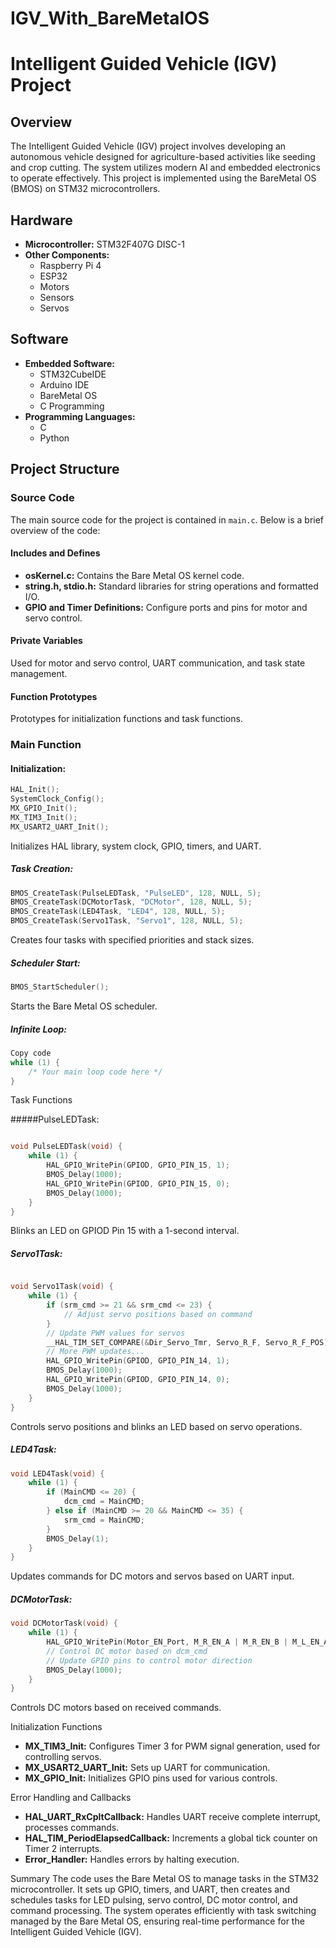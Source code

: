 # IGV_With_BareMetalOS
# Intelligent Guided Vehicle (IGV) Project

## Overview

The Intelligent Guided Vehicle (IGV) project involves developing an autonomous vehicle designed for agriculture-based activities like seeding and crop cutting. The system utilizes modern AI and embedded electronics to operate effectively. This project is implemented using the BareMetal OS (BMOS) on STM32 microcontrollers.

## Hardware

- **Microcontroller:** STM32F407G DISC-1
- **Other Components:**
  - Raspberry Pi 4
  - ESP32
  - Motors
  - Sensors
  - Servos

## Software

- **Embedded Software:**
  - STM32CubeIDE
  - Arduino IDE
  - BareMetal OS
  - C Programming
- **Programming Languages:**
  - C
  - Python

## Project Structure

### Source Code

The main source code for the project is contained in `main.c`. Below is a brief overview of the code:

#### Includes and Defines

- **osKernel.c:** Contains the Bare Metal OS kernel code.
- **string.h, stdio.h:** Standard libraries for string operations and formatted I/O.
- **GPIO and Timer Definitions:** Configure ports and pins for motor and servo control.

#### Private Variables

Used for motor and servo control, UART communication, and task state management.

#### Function Prototypes

Prototypes for initialization functions and task functions.

### Main Function

#### Initialization:

```c
HAL_Init();
SystemClock_Config();
MX_GPIO_Init();
MX_TIM3_Init();
MX_USART2_UART_Init();
```
Initializes HAL library, system clock, GPIO, timers, and UART.

##### Task Creation:
```c
BMOS_CreateTask(PulseLEDTask, "PulseLED", 128, NULL, 5);
BMOS_CreateTask(DCMotorTask, "DCMotor", 128, NULL, 5);
BMOS_CreateTask(LED4Task, "LED4", 128, NULL, 5);
BMOS_CreateTask(Servo1Task, "Servo1", 128, NULL, 5);
```
Creates four tasks with specified priorities and stack sizes.

##### Scheduler Start:
```c
BMOS_StartScheduler();
```
Starts the Bare Metal OS scheduler.

##### Infinite Loop:
```c
Copy code
while (1) {
    /* Your main loop code here */
}
```

Task Functions

#####PulseLEDTask:
```c

void PulseLEDTask(void) {
    while (1) {
        HAL_GPIO_WritePin(GPIOD, GPIO_PIN_15, 1);
        BMOS_Delay(1000);
        HAL_GPIO_WritePin(GPIOD, GPIO_PIN_15, 0);
        BMOS_Delay(1000);
    }
}
```

Blinks an LED on GPIOD Pin 15 with a 1-second interval.

##### Servo1Task:
```c

void Servo1Task(void) {
    while (1) {
        if (srm_cmd >= 21 && srm_cmd <= 23) {
            // Adjust servo positions based on command
        }
        // Update PWM values for servos
        __HAL_TIM_SET_COMPARE(&Dir_Servo_Tmr, Servo_R_F, Servo_R_F_POS);
        // More PWM updates...
        HAL_GPIO_WritePin(GPIOD, GPIO_PIN_14, 1);
        BMOS_Delay(1000);
        HAL_GPIO_WritePin(GPIOD, GPIO_PIN_14, 0);
        BMOS_Delay(1000);
    }
}
```

Controls servo positions and blinks an LED based on servo operations.

##### LED4Task:
```c
void LED4Task(void) {
    while (1) {
        if (MainCMD <= 20) {
            dcm_cmd = MainCMD;
        } else if (MainCMD >= 20 && MainCMD <= 35) {
            srm_cmd = MainCMD;
        }
        BMOS_Delay(1);
    }
}
```

Updates commands for DC motors and servos based on UART input.

##### DCMotorTask:
```c
void DCMotorTask(void) {
    while (1) {
        HAL_GPIO_WritePin(Motor_EN_Port, M_R_EN_A | M_R_EN_B | M_L_EN_A | M_L_EN_B, 1);
        // Control DC motor based on dcm_cmd
        // Update GPIO pins to control motor direction
        BMOS_Delay(1000);
    }
}
```
Controls DC motors based on received commands.

Initialization Functions
- **MX_TIM3_Init:** Configures Timer 3 for PWM signal generation, used for controlling servos.
- **MX_USART2_UART_Init:** Sets up UART for communication.
- **MX_GPIO_Init:** Initializes GPIO pins used for various controls.
  
Error Handling and Callbacks
- **HAL_UART_RxCpltCallback:** Handles UART receive complete interrupt, processes commands.
- **HAL_TIM_PeriodElapsedCallback:** Increments a global tick counter on Timer 2 interrupts.
- **Error_Handler:** Handles errors by halting execution.
  
Summary
The code uses the Bare Metal OS to manage tasks in the STM32 microcontroller. It sets up GPIO, timers, and UART, then creates and schedules tasks for LED pulsing, servo control, DC motor control, and command processing. The system operates efficiently with task switching managed by the Bare Metal OS, ensuring real-time performance for the Intelligent Guided Vehicle (IGV).

####
